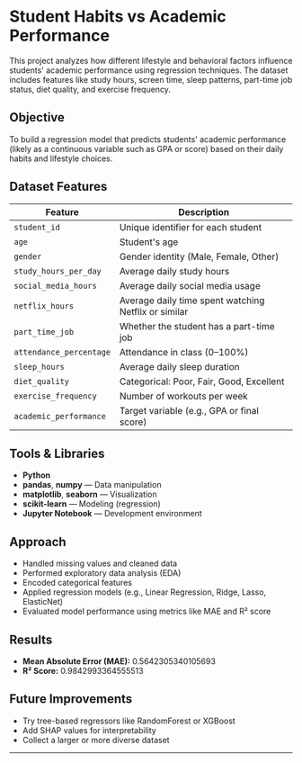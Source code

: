 # Student Habits vs Academic Performance

This project analyzes how different lifestyle and behavioral factors influence students' academic performance using regression techniques. The dataset includes features like study hours, screen time, sleep patterns, part-time job status, diet quality, and exercise frequency.

## Objective

To build a regression model that predicts students' academic performance (likely as a continuous variable such as GPA or score) based on their daily habits and lifestyle choices.

## Dataset Features

| Feature                 | Description |
|-------------------------|-------------|
| `student_id`            | Unique identifier for each student |
| `age`                   | Student's age |
| `gender`                | Gender identity (Male, Female, Other) |
| `study_hours_per_day`   | Average daily study hours |
| `social_media_hours`    | Average daily social media usage |
| `netflix_hours`         | Average daily time spent watching Netflix or similar |
| `part_time_job`         | Whether the student has a part-time job |
| `attendance_percentage` | Attendance in class (0–100%) |
| `sleep_hours`           | Average daily sleep duration |
| `diet_quality`          | Categorical: Poor, Fair, Good, Excellent |
| `exercise_frequency`    | Number of workouts per week |
| `academic_performance`  | Target variable (e.g., GPA or final score) |

## Tools & Libraries

- **Python**
- **pandas**, **numpy** — Data manipulation
- **matplotlib**, **seaborn** — Visualization
- **scikit-learn** — Modeling (regression)
- **Jupyter Notebook** — Development environment

## Approach

- Handled missing values and cleaned data
- Performed exploratory data analysis (EDA)
- Encoded categorical features
- Applied regression models (e.g., Linear Regression, Ridge, Lasso, ElasticNet)
- Evaluated model performance using metrics like MAE and R² score

## Results

- **Mean Absolute Error (MAE):** 0.5642305340105693
- **R² Score:** 0.9842993364555513

## Future Improvements

- Try tree-based regressors like RandomForest or XGBoost
- Add SHAP values for interpretability
- Collect a larger or more diverse dataset



---


